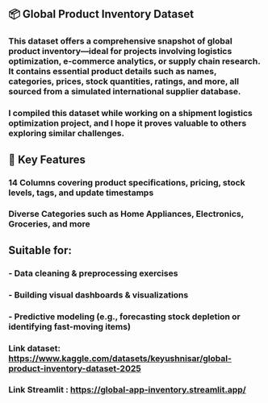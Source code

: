 ## 📦 Global Product Inventory Dataset
### This dataset offers a comprehensive snapshot of global product inventory—ideal for projects involving logistics optimization, e-commerce analytics, or supply chain research. It contains essential product details such as names, categories, prices, stock quantities, ratings, and more, all sourced from a simulated international supplier database.
### I compiled this dataset while working on a shipment logistics optimization project, and I hope it proves valuable to others exploring similar challenges.

## 🔑 Key Features
### 14 Columns covering product specifications, pricing, stock levels, tags, and update timestamps
### Diverse Categories such as Home Appliances, Electronics, Groceries, and more

## Suitable for:
### - Data cleaning & preprocessing exercises
### - Building visual dashboards & visualizations
### - Predictive modeling (e.g., forecasting stock depletion or identifying fast-moving items)

### Link dataset: https://www.kaggle.com/datasets/keyushnisar/global-product-inventory-dataset-2025
### Link Streamlit : https://global-app-inventory.streamlit.app/
